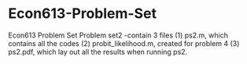 # Econ613-Problem-Set
Econ613 Problem Set
Problem set2
  -contain 3 files 
  (1) ps2.m, which contains all the codes
  (2) probit_likelihood.m, created for problem 4
  (3) ps2.pdf, which lay out all the results when running ps2.

